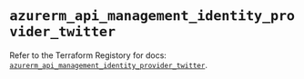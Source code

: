 # `azurerm_api_management_identity_provider_twitter`

Refer to the Terraform Registory for docs: [`azurerm_api_management_identity_provider_twitter`](https://www.terraform.io/docs/providers/azurerm/r/api_management_identity_provider_twitter).
